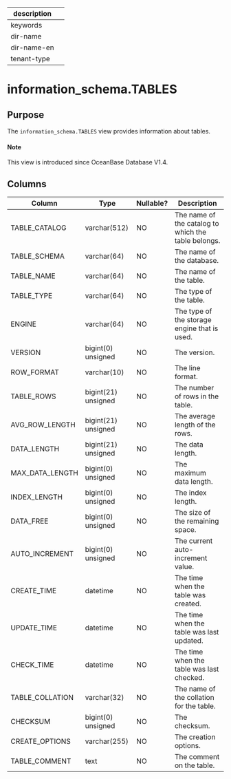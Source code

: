 |description||
|---|---|
|keywords||
|dir-name||
|dir-name-en||
|tenant-type| |

# information_schema.TABLES

## Purpose

The `information_schema.TABLES` view provides information about tables.

<main id="notice" type='explain'>
  <h4>Note</h4>
  <p>This view is introduced since OceanBase Database V1.4. </p>
</main>

## Columns

| Column | Type | Nullable? | Description |
|-----------------|--------------------|------------|-----------|
| TABLE_CATALOG | varchar(512) | NO | The name of the catalog to which the table belongs. |
| TABLE_SCHEMA | varchar(64) | NO | The name of the database. |
| TABLE_NAME | varchar(64) | NO | The name of the table. |
| TABLE_TYPE | varchar(64) | NO | The type of the table. |
| ENGINE | varchar(64) | NO | The type of the storage engine that is used. |
| VERSION | bigint(0) unsigned | NO | The version. |
| ROW_FORMAT | varchar(10) | NO | The line format. |
| TABLE_ROWS | bigint(21) unsigned | NO | The number of rows in the table. |
| AVG_ROW_LENGTH | bigint(21) unsigned | NO | The average length of the rows. |
| DATA_LENGTH | bigint(21) unsigned | NO | The data length. |
| MAX_DATA_LENGTH | bigint(0) unsigned | NO | The maximum data length. |
| INDEX_LENGTH | bigint(0) unsigned | NO | The index length. |
| DATA_FREE | bigint(0) unsigned | NO | The size of the remaining space. |
| AUTO_INCREMENT | bigint(0) unsigned | NO | The current auto-increment value. |
| CREATE_TIME | datetime | NO | The time when the table was created. |
| UPDATE_TIME | datetime | NO | The time when the table was last updated. |
| CHECK_TIME | datetime | NO | The time when the table was last checked. |
| TABLE_COLLATION | varchar(32) | NO | The name of the collation for the table. |
| CHECKSUM | bigint(0) unsigned | NO | The checksum. |
| CREATE_OPTIONS | varchar(255) | NO | The creation options. |
| TABLE_COMMENT | text | NO | The comment on the table. |

